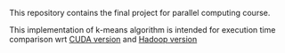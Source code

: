 This repository contains the final project for parallel computing course.

This implementation of k-means algorithm is intended for execution time comparison wrt 
[CUDA version](https://github.com/daikon899/LBP_CUDA) and 
[Hadoop version](https://github.com/daikon899/LBP_OpenMP)
